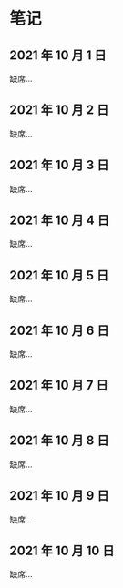 # 笔记

## 2021 年 10 月 1 日

缺席...

## 2021 年 10 月 2 日

缺席...

## 2021 年 10 月 3 日

缺席...

## 2021 年 10 月 4 日

缺席...

## 2021 年 10 月 5 日

缺席...

## 2021 年 10 月 6 日

缺席...

## 2021 年 10 月 7 日

缺席...

## 2021 年 10 月 8 日

缺席...

## 2021 年 10 月 9 日

缺席...

## 2021 年 10 月 10 日

缺席...
